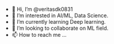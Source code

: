 - 👋 Hi, I’m @veritasdk0831
- 👀 I’m interested in AI/ML, Data Science.
- 🌱 I’m currently learning Deep learning.
- 💞️ I’m looking to collaborate on ML field.
- 📫 How to reach me ...

<!---
veritasdk0831/veritasdk0831 is a ✨ special ✨ repository because its `README.md` (this file) appears on your GitHub profile.
You can click the Preview link to take a look at your changes.
--->
